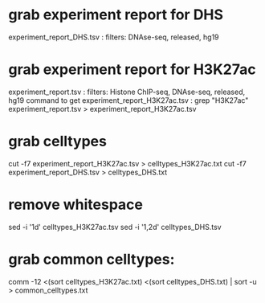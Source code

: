 # grab experiment report for DHS
experiment_report_DHS.tsv : 
filters: DNAse-seq, released, hg19

# grab experiment report for H3K27ac
experiment_report.tsv :
filters: Histone ChIP-seq, DNAse-seq, released, hg19 
command to get experiment_report_H3K27ac.tsv : 
grep "H3K27ac" experiment_report.tsv >  experiment_report_H3K27ac.tsv

# grab celltypes
cut -f7 experiment_report_H3K27ac.tsv > celltypes_H3K27ac.txt
cut -f7 experiment_report_DHS.tsv > celltypes_DHS.txt

# remove whitespace
sed -i '1d' celltypes_H3K27ac.tsv
sed -i '1,2d' celltypes_DHS.tsv

# grab common celltypes:
comm -12 <(sort celltypes_H3K27ac.txt) <(sort celltypes_DHS.txt) | sort -u > common_celltypes.txt


